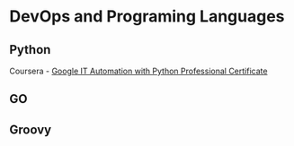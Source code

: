 # DevOps and Programing Languages

## Python

Coursera - [Google IT Automation with Python Professional Certificate](https://www.coursera.org/professional-certificates/google-it-automation)

## GO

## Groovy
